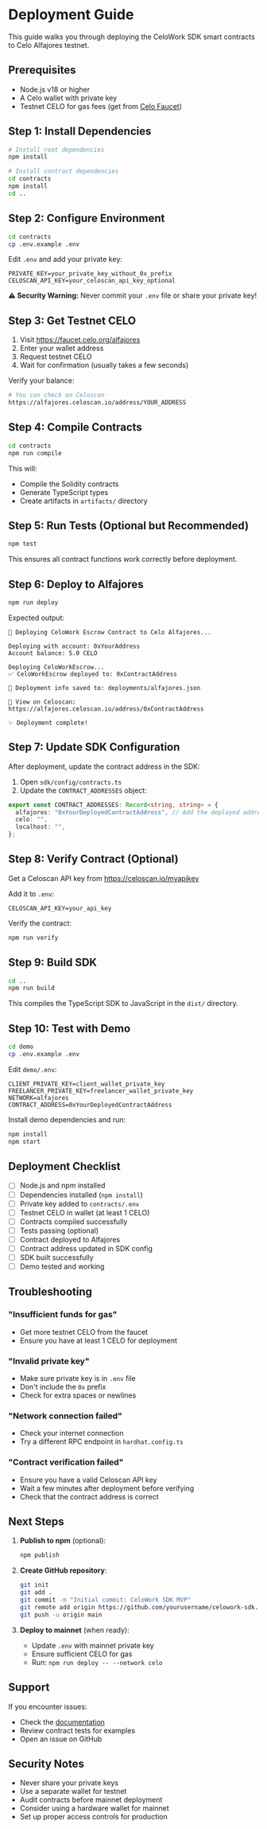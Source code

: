 # Deployment Guide

This guide walks you through deploying the CeloWork SDK smart contracts to Celo Alfajores testnet.

## Prerequisites

- Node.js v18 or higher
- A Celo wallet with private key
- Testnet CELO for gas fees (get from [Celo Faucet](https://faucet.celo.org/alfajores))

## Step 1: Install Dependencies

```bash
# Install root dependencies
npm install

# Install contract dependencies
cd contracts
npm install
cd ..
```

## Step 2: Configure Environment

```bash
cd contracts
cp .env.example .env
```

Edit `.env` and add your private key:

```env
PRIVATE_KEY=your_private_key_without_0x_prefix
CELOSCAN_API_KEY=your_celoscan_api_key_optional
```

**⚠️ Security Warning:** Never commit your `.env` file or share your private key!

## Step 3: Get Testnet CELO

1. Visit https://faucet.celo.org/alfajores
2. Enter your wallet address
3. Request testnet CELO
4. Wait for confirmation (usually takes a few seconds)

Verify your balance:
```bash
# You can check on Celoscan
https://alfajores.celoscan.io/address/YOUR_ADDRESS
```

## Step 4: Compile Contracts

```bash
cd contracts
npm run compile
```

This will:
- Compile the Solidity contracts
- Generate TypeScript types
- Create artifacts in `artifacts/` directory

## Step 5: Run Tests (Optional but Recommended)

```bash
npm test
```

This ensures all contract functions work correctly before deployment.

## Step 6: Deploy to Alfajores

```bash
npm run deploy
```

Expected output:
```
🚀 Deploying CeloWork Escrow Contract to Celo Alfajores...

Deploying with account: 0xYourAddress
Account balance: 5.0 CELO

Deploying CeloWorkEscrow...
✅ CeloWorkEscrow deployed to: 0xContractAddress

📝 Deployment info saved to: deployments/alfajores.json

🔗 View on Celoscan:
https://alfajores.celoscan.io/address/0xContractAddress

✨ Deployment complete!
```

## Step 7: Update SDK Configuration

After deployment, update the contract address in the SDK:

1. Open `sdk/config/contracts.ts`
2. Update the `CONTRACT_ADDRESSES` object:

```typescript
export const CONTRACT_ADDRESSES: Record<string, string> = {
  alfajores: "0xYourDeployedContractAddress", // Add the deployed address here
  celo: "",
  localhost: "",
};
```

## Step 8: Verify Contract (Optional)

Get a Celoscan API key from https://celoscan.io/myapikey

Add it to `.env`:
```env
CELOSCAN_API_KEY=your_api_key
```

Verify the contract:
```bash
npm run verify
```

## Step 9: Build SDK

```bash
cd ..
npm run build
```

This compiles the TypeScript SDK to JavaScript in the `dist/` directory.

## Step 10: Test with Demo

```bash
cd demo
cp .env.example .env
```

Edit `demo/.env`:
```env
CLIENT_PRIVATE_KEY=client_wallet_private_key
FREELANCER_PRIVATE_KEY=freelancer_wallet_private_key
NETWORK=alfajores
CONTRACT_ADDRESS=0xYourDeployedContractAddress
```

Install demo dependencies and run:
```bash
npm install
npm start
```

## Deployment Checklist

- [ ] Node.js and npm installed
- [ ] Dependencies installed (`npm install`)
- [ ] Private key added to `contracts/.env`
- [ ] Testnet CELO in wallet (at least 1 CELO)
- [ ] Contracts compiled successfully
- [ ] Tests passing (optional)
- [ ] Contract deployed to Alfajores
- [ ] Contract address updated in SDK config
- [ ] SDK built successfully
- [ ] Demo tested and working

## Troubleshooting

### "Insufficient funds for gas"
- Get more testnet CELO from the faucet
- Ensure you have at least 1 CELO for deployment

### "Invalid private key"
- Make sure private key is in `.env` file
- Don't include the `0x` prefix
- Check for extra spaces or newlines

### "Network connection failed"
- Check your internet connection
- Try a different RPC endpoint in `hardhat.config.ts`

### "Contract verification failed"
- Ensure you have a valid Celoscan API key
- Wait a few minutes after deployment before verifying
- Check that the contract address is correct

## Next Steps

1. **Publish to npm** (optional):
   ```bash
   npm publish
   ```

2. **Create GitHub repository**:
   ```bash
   git init
   git add .
   git commit -m "Initial commit: CeloWork SDK MVP"
   git remote add origin https://github.com/yourusername/celowork-sdk.git
   git push -u origin main
   ```

3. **Deploy to mainnet** (when ready):
   - Update `.env` with mainnet private key
   - Ensure sufficient CELO for gas
   - Run: `npm run deploy -- --network celo`

## Support

If you encounter issues:
- Check the [documentation](./docs/)
- Review contract tests for examples
- Open an issue on GitHub

## Security Notes

- Never share your private keys
- Use a separate wallet for testnet
- Audit contracts before mainnet deployment
- Consider using a hardware wallet for mainnet
- Set up proper access controls for production
